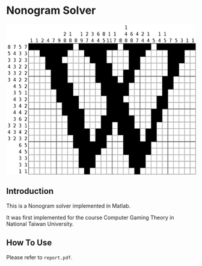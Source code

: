 # Nonogram Solver

<img src="/pic/cover.png" title="Nonogram" width="600px" height="400px">

## Introduction 

This is a Nonogram solver implemented in Matlab. 

It was first implemented for the course Computer Gaming Theory in National Taiwan University.

## How To Use

Please refer to `report.pdf`.

